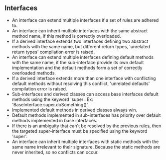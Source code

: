 ## Interfaces

- An interface can extend multiple interfaces if a set of rules are adhered to.<br/>
- An interface can inherit multiple interfaces with the same abstract method name, if this method is correctly overloaded.<br/>
- If a derived interface extends two interfaces defining two abstract methods with the same name, but different return types, 'unrelated return types' compilation error is raised.<br/>
- An interface can extend multiple interfaces defining default methods with the same name, if the sub-interface provide its own default implementation and the default methods form a set of correctly overloaded methods.<br/>
- If a derived interface extends more than one interface with conflicting default methods without resolving this conflict, 'unrelated defaults' compilation error is raised.<br/>
- Sub-interfaces and derived classes can access base interfaces default methods using the keyword 'super'. Ex: 'BaseInterface.super.doSomething()'.<br/>
- Implemented default methods in derived classes always win.<br/>
- Default methods implemented in sub-interfaces has priority over default methods implemented in base interfaces.<br/>  
- If there is an ambiguity that can't be resolved by the previous rules, then the targeted super-interface must be specified using the keyword 'super'.<br/>
- An interface can inherit multiple interfaces with static methods with the same name irrelevant to their signature. Because the static methods are never inherited, so no conflicts can occur.<br/>
